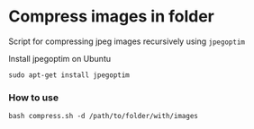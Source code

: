 # Compress images in folder 
Script for compressing jpeg images recursively using ```jpegoptim```

Install jpegoptim on Ubuntu

```sudo apt-get install jpegoptim```

### How to use
```
bash compress.sh -d /path/to/folder/with/images
```

